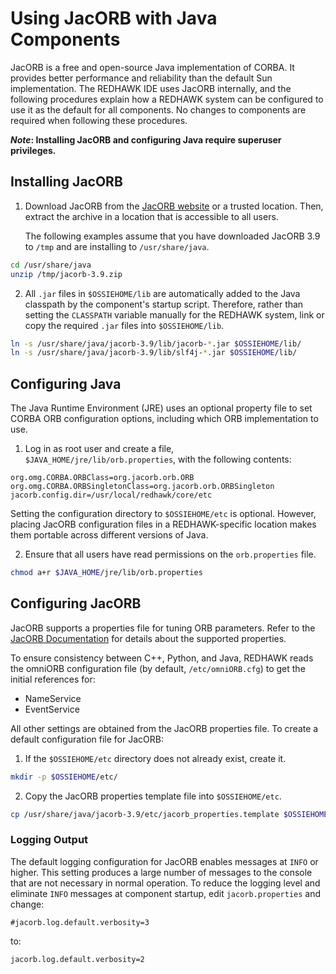 # Using JacORB with Java Components

JacORB is a free and open-source Java implementation of CORBA.
It provides better performance and reliability than the default Sun implementation.
The REDHAWK IDE uses JacORB internally, and the following procedures explain how a REDHAWK system can be configured to use it as the default for all components.
No changes to components are required when following these procedures.

**_Note_: Installing JacORB and configuring Java require superuser privileges.**

## Installing JacORB

1. Download JacORB from the [JacORB website](https://www.jacorb.org) or a trusted location.
Then, extract the archive in a location that is accessible to all users.

   The following examples assume that you have downloaded JacORB 3.9 to `/tmp` and are installing to `/usr/share/java`.

```sh
cd /usr/share/java
unzip /tmp/jacorb-3.9.zip
```

2. All `.jar` files in `$OSSIEHOME/lib` are automatically added to the Java classpath by the component's startup script. Therefore, rather than setting the `CLASSPATH` variable manually for the REDHAWK system, link or copy the required `.jar` files into `$OSSIEHOME/lib`.

```sh
ln -s /usr/share/java/jacorb-3.9/lib/jacorb-*.jar $OSSIEHOME/lib/
ln -s /usr/share/java/jacorb-3.9/lib/slf4j-*.jar $OSSIEHOME/lib/
```

## Configuring Java

The Java Runtime Environment (JRE) uses an optional property file to set CORBA ORB configuration options, including which ORB implementation to use.

1. Log in as root user and create a file, `$JAVA_HOME/jre/lib/orb.properties`, with the following contents:

```properties
org.omg.CORBA.ORBClass=org.jacorb.orb.ORB
org.omg.CORBA.ORBSingletonClass=org.jacorb.orb.ORBSingleton
jacorb.config.dir=/usr/local/redhawk/core/etc
```

   Setting the configuration directory to `$OSSIEHOME/etc` is optional.
However, placing JacORB configuration files in a REDHAWK-specific location makes them portable across different versions of Java.

2. Ensure that all users have read permissions on the `orb.properties` file.

```sh
chmod a+r $JAVA_HOME/jre/lib/orb.properties
```

## Configuring JacORB

JacORB supports a properties file for tuning ORB parameters.
Refer to the [JacORB Documentation](https://www.jacorb.org/documentation.html) for details about the supported properties.

To ensure consistency between C++, Python, and Java, REDHAWK reads the omniORB configuration file (by default, `/etc/omniORB.cfg`) to get the initial references for:

* NameService
* EventService

All other settings are obtained from the JacORB properties file. To create a default configuration file for JacORB:

1. If the `$OSSIEHOME/etc` directory does not already exist, create it.

```sh
mkdir -p $OSSIEHOME/etc/
```

2. Copy the JacORB properties template file into `$OSSIEHOME/etc`.

```sh
cp /usr/share/java/jacorb-3.9/etc/jacorb_properties.template $OSSIEHOME/etc/jacorb.properties
```

### Logging Output

The default logging configuration for JacORB enables messages at `INFO` or higher.
This setting produces a large number of messages to the console that are not necessary in normal operation.
To reduce the logging level and eliminate `INFO` messages at component startup, edit `jacorb.properties` and change:

```properties
#jacorb.log.default.verbosity=3
```

to:

```properties
jacorb.log.default.verbosity=2
```
